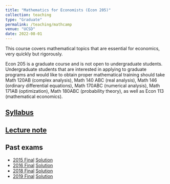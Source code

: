 ```yaml
---
title: "Mathematics for Economists (Econ 205)"
collection: teaching
type: "Graduate"
permalink: /teaching/mathcamp
venue: "UCSD"
date: 2022-08-01
---
```


This course covers mathematical topics that are essential for economics, very quickly but rigorously.

Econ 205 is a graduate course and is not open to undergraduate students. Undergraduate students that are interested in applying to graduate programs and would like to obtain proper mathematical training should take Math 120AB (complex analysis), Math 140 ABC (real analysis), Math 146 (ordinary differential equations), Math 170ABC (numerical analysis), Math 171AB (optimization), Math 180ABC (probability theory), as well as Econ 113 (mathematical economics).

## [Syllabus](/files/205_syllabus.pdf)

## [Lecture note](/files/mathprog.pdf)

## Past exams
- [2015 Final](/files/econ205final2015_withoutsol.pdf) [Solution](/files/econ205final2015_withsol.pdf)
- [2016 Final](/files/econ205final2016_withoutsol.pdf) [Solution](/files/econ205final2016_withsol.pdf)
- [2018 Final](/files/econ205final2018_withoutsol.pdf) [Solution](/files/econ205final2018_withsol.pdf)
- [2019 Final](/files/econ205final2019_withoutsol.pdf) [Solution](/files/econ205final2019_withsol.pdf)
